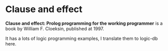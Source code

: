 # Clause and effect

**Clause and effect: Prolog programming for the working programmer**
is a book by William F. Cloeksin, published at 1997.

It has a lots of logic programming examples, I translate them to logic-db here.
